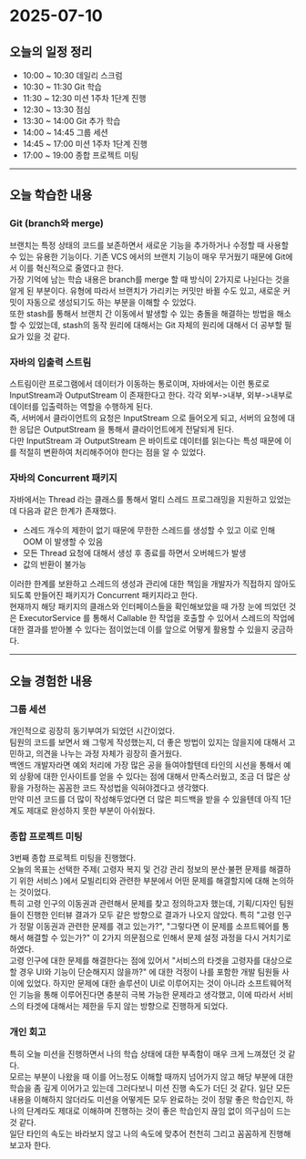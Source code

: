 # 2025-07-10

## 오늘의 일정 정리
- 10:00 ~ 10:30 데일리 스크럼
- 10:30 ~ 11:30 Git 학습
- 11:30 ~ 12:30 미션 1주차 1단계 진행
- 12:30 ~ 13:30 점심
- 13:30 ~ 14:00 Git 추가 학습
- 14:00 ~ 14:45 그룹 세션
- 14:45 ~ 17:00 미션 1주차 1단계 진행
- 17:00 ~ 19:00 종합 프로젝트 미팅
---

## 오늘 학습한 내용

### Git (branch와 merge)
브랜치는 특정 상태의 코드를 보존하면서 새로운 기능을 추가하거나 수정할 때 사용할 수 있는 유용한 기능이다. 기존 VCS 에서의 브랜치 기능이 매우 무거웠기 때문에 Git에서 이를 혁신적으로 줄였다고 한다.  
가장 기억에 남는 학습 내용은 branch를 merge 할 때 방식이 2가지로 나뉜다는 것을 알게 된 부분이다. 유형에 따라서 브랜치가 가리키는 커밋만 바뀔 수도 있고, 새로운 커밋이 자동으로 생성되기도 하는 부분을 이해할 수 있었다.  
또한 stash를 통해서 브랜치 간 이동에서 발생할 수 있는 충돌을 해결하는 방법을 해소할 수 있었는데, stash의 동작 원리에 대해서는 Git 자체의 원리에 대해서 더 공부할 필요가 있을 것 같다.


### 자바의 입출력 스트림
스트림이란 프로그램에서 데이터가 이동하는 통로이며, 자바에서는 이런 통로로 InputStream과 OutputStream 이 존재한다고 한다. 각각 외부->내부, 외부->내부로 데이터를 입출력하는 역할을 수행하게 된다.  
즉, 서버에서 클라이언트의 요청은 InputStream 으로 들어오게 되고, 서버의 요청에 대한 응답은 OutputStream 을 통해서 클라이언트에게 전달되게 된다.  
다만 InputStream 과 OutputStream 은 바이트로 데이터를 읽는다는 특성 때문에 이를 적절히 변환하여 처리해주어야 한다는 점을 알 수 있었다.

### 자바의 Concurrent 패키지
자바에서는 Thread 라는 클래스를 통해서 멀티 스레드 프로그래밍을 지원하고 있었는데 다음과 같은 한계가 존재했다.
- 스레드 개수의 제한이 없기 때문에 무한한 스레드를 생성할 수 있고 이로 인해 OOM 이 발생할 수 있음
- 모든 Thread 요청에 대해서 생성 후 종료를 하면서 오버헤드가 발생
- 값의 반환이 불가능  

이러한 한계를 보완하고 스레드의 생성과 관리에 대한 책임을 개발자가 직접하지 않아도 되도록 만들어진 패키지가 Concurrent 패키지라고 한다.  
현재까지 해당 패키지의 클래스와 인터페이스들을 확인해보았을 때 가장 눈에 띄었던 것은 ExecutorService 를 통해서 Callable 한 작업을 호출할 수 있어서 스레드의 작업에 대한 결과를 받아볼 수 있다는 점이었는데 이를 앞으로 어떻게 활용할 수 있을지 궁금하다.

--- 
## 오늘 경험한 내용

### 그룹 세션
개인적으로 굉장히 동기부여가 되었던 시간이었다.  
팀원의 코드를 보면서 왜 그렇게 작성했는지, 더 좋은 방법이 있지는 않을지에 대해서 고민하고, 의견을 나누는 과정 자체가 굉장히 즐거웠다.  
백엔드 개발자라면 예외 처리에 가장 많은 공을 들여야할텐데 타인의 시선을 통해서 예외 상황에 대한 인사이트를 얻을 수 있다는 점에 대해서 만족스러웠고, 조금 더 많은 상황을 가정하는 꼼꼼한 코드 작성법을 익혀야겠다고 생각했다.  
만약 미션 코드를 더 많이 작성해두었다면 더 많은 피드백을 받을 수 있을텐데 아직 1단계도 제대로 완성하지 못한 부분이 아쉬웠다.

### 종합 프로젝트 미팅
3번째 종합 프로젝트 미팅을 진행했다.  
오늘의 목표는 선택한 주제( 고령자 복지 및 건강 관리 정보의 분산·불편 문제를 해결하기 위한 서비스 )에서 모빌리티와 관련한 부분에서 어떤 문제를 해결할지에 대해 논의하는 것이었다.  
특히 고령 인구의 이동권과 관련해서 문제를 찾고 정의하고자 했는데, 기획/디자인 팀원들이 진행한 인터뷰 결과가 모두 같은 방향으로 결과가 나오지 않았다. 특히 "고령 인구가 정말 이동권과 관련한 문제를 겪고 있는가?", "그렇다면 이 문제를 소프트웨어를 통해서 해결할 수 있는가?" 이 2가지 의문점으로 인해서 문제 설정 과정을 다시 거치기로 하였다.  
고령 인구에 대한 문제를 해결한다는 점에 있어서 "서비스의 타겟을 고령자를 대상으로 할 경우 UI와 기능이 단순해지지 않을까?" 에 대한 걱정이 나를 포함한 개발 팀원들 사이에 있었다. 하지만 문제에 대한 솔루션이 UI로 이루어지는 것이 아니라 소프트웨어적인 기능을 통해 이루어진다면 충분히 극복 가능한 문제라고 생각했고, 이에 따라서 서비스의 타겟에 대해서는 제한을 두지 않는 방향으로 진행하게 되었다.

### 개인 회고
특히 오늘 미션을 진행하면서 나의 학습 상태에 대한 부족함이 매우 크게 느껴졌던 것 같다.  
모르는 부분이 나왔을 때 이를 어느정도 이해할 때까지 넘어가지 않고 해당 부분에 대한 학습을 좀 깊게 이어가고 있는데 그러다보니 미션 진행 속도가 더딘 것 같다. 일단 모든 내용을 이해하지 않더라도 미션을 어떻게든 모두 완료하는 것이 정말 좋은 학습인지, 하나의 단계라도 제대로 이해하며 진행하는 것이 좋은 학습인지 끊임 없이 의구심이 드는 것 같다.  
일단 타인의 속도는 바라보지 않고 나의 속도에 맞추어 천천히 그리고 꼼꼼하게 진행해보고자 한다.
